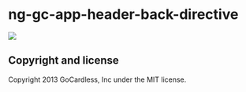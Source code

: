 # ng-gc-app-header-back-directive

![](https://circleci.com/gh/gocardless-ng/ng-gc-app-header-back-directive.png?circle-token=:circle-token)

## Copyright and license

Copyright 2013 GoCardless, Inc under the MIT license.
